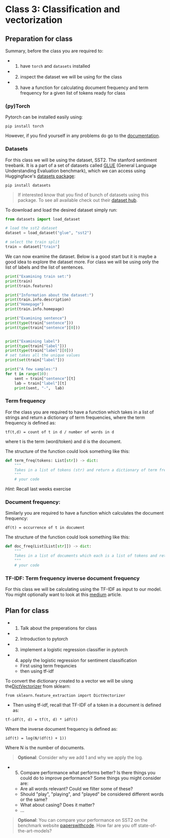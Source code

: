 
# Class 3: Classification and vectorization

## Preparation for class


Summary, before the class you are required to:
- 1) have `torch` and `datasets` installed
- 2) inspect the dataset we will be using for the class
- 3) have a function for calculating document frequency and term frequency for a given list of tokens ready for class


### (py)Torch

Pytorch can be installed easily using:
```
pip install torch
```
However, if you find yourself in any problems do go to the [documentation](https://pytorch.org/get-started/locally/).

### Datasets
For this class we will be using the dataset, SST2. The stanford sentiment treebank. It is a part of a set of datasets called [GLUE](https://huggingface.co/datasets/glue)  (General Language Understanding Evaluation benchmark), which we can access using Huggingface's [datasets package](https://huggingface.co/docs/datasets/):

```
pip install datasets
```

> If interested know that you find of bunch of datasets using this package. To see all available check out their [dataset hub](https://huggingface.co/datasets).

To download and load the desired dataset simply run:
```py
from datasets import load_dataset

# load the sst2 dataset
dataset = load_dataset("glue", "sst2")

# select the train split
train = dataset["train"]
```

We can now examine the dataset. Below is a good start but it is maybe a good idea to explore the dataset more. For class we will be using only the list of labels and the list of sentences.
```py
print("Examining train set:")
print(train)
print(train.features)

print("Information about the dataset:")
print(train.info.description)
print("Homepage")
print(train.info.homepage)

print("Examining sentence")
print(type(train["sentence"]))
print(type(train["sentence"][0]))


print("Examining label")
print(type(train["label"]))
print(type(train["label"][0]))
# set takes all the unique values
print(set(train["label"]))

print("A few samples:")
for t in range(10):
    sent = train["sentence"][t]
    lab = train["label"][t]
    print(sent, "-",  lab)
```


### Term frequency
For the class you are required to have a function which takes in a list of strings and return a dictionary of term frequencies, where the term frequency is defined as:

```
tf(t,d) = count of t in d / number of words in d
```

where t is the term (word/token) and d is the document.


The structure of the function could look something like this:
```py
def term_freq(tokens: List[str]) -> dict:
    """
    Takes in a list of tokens (str) and return a dictionary of term frequency of each token
    """
    # your code
```

*Hint*: Recall last weeks exercise

### Document frequency: 
Similarly you are required to have a function which calculates the document frequency:

```
df(t) = occurrence of t in document
```

The structure of the function could look something like this:
```py
def doc_freq(List[List[str]]) -> dict:
    """
    Takes in a list of documents which each is a list of tokens and return a dictionary of frequencies for each token over all the documents. E.g. {"Aarhus": 20, "the": 2301, ...}
    """
    # your code
```


### TF-IDF: Term frequency inverse document frequency

For this class we will be calculating using the TF-IDF as input to our model. You might optionally want to look at this [medium](https://towardsdatascience.com/tf-idf-for-document-ranking-from-scratch-in-python-on-real-world-dataset-796d339a4089) article.



## Plan for class

- 1) Talk about the preperations for class
- 2) Introduction to pytorch
- 3) implement a logistic regression classifier in pytorch
- 4) apply the logistic regression for sentiment classification
  - First using term frequncies
  - then using tf-idf

To convert the dictionary created to a vector we will be uisng the[DictVectorizer](https://scikit-learn.org/stable/modules/generated/sklearn.feature_extraction.DictVectorizer.html) from sklearn:
```
from sklearn.feature_extraction import DictVectorizer
```

  - Then using tf-idf, recall that TF-IDF of a token in a document is defined as:

```
tf-idf(t, d) = tf(t, d) * idf(t)
```

Where the inverse document frequency is defined as:
```
idf(t) = log(N/(df(t) + 1))
```

Where N is the number of documents. 

> **Optional**: Consider why we add 1 and why we apply the log.

- 5) Compare performance what performs better? Is there things you could do to improve performance? Some things you might consider are:
    - Are all words relevant? Could we filter some of these?
    - Should "play", "playing", and "played" be considered different words or the same?
    - What about casing? Does it matter?
    - ...

> **Optional**: You can compare your performance on SST2 on the benchmark website [paperswithcode](https://paperswithcode.com/sota/sentiment-analysis-on-sst-2-binary). How far are you off state-of-the-art-models?


